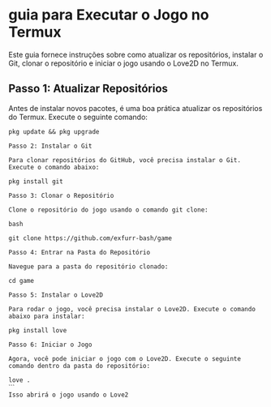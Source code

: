 # guia para Executar o Jogo no Termux

Este guia fornece instruções sobre como atualizar os repositórios, instalar o Git, clonar o repositório e iniciar o jogo usando o Love2D no Termux.

## Passo 1: Atualizar Repositórios

Antes de instalar novos pacotes, é uma boa prática atualizar os repositórios do Termux. Execute o seguinte comando:

```
pkg update && pkg upgrade

Passo 2: Instalar o Git

Para clonar repositórios do GitHub, você precisa instalar o Git. Execute o comando abaixo:

pkg install git

Passo 3: Clonar o Repositório

Clone o repositório do jogo usando o comando git clone:

bash

git clone https://github.com/exfurr-bash/game

Passo 4: Entrar na Pasta do Repositório

Navegue para a pasta do repositório clonado:

cd game

Passo 5: Instalar o Love2D

Para rodar o jogo, você precisa instalar o Love2D. Execute o comando abaixo para instalar:

pkg install love

Passo 6: Iniciar o Jogo

Agora, você pode iniciar o jogo com o Love2D. Execute o seguinte comando dentro da pasta do repositório:

love .
ˋˋˋ
Isso abrirá o jogo usando o Love2
